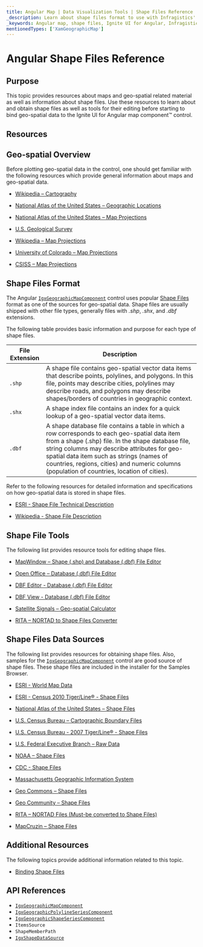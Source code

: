 ```yaml
---
title: Angular Map | Data Visualization Tools | Shape Files Reference | Shape Files Editing | Infragistics
_description: Learn about shape files format to use with Infragistics' Angular map. Check out Ignite UI for Angular map tutorials!
_keywords: Angular map, shape files, Ignite UI for Angular, Infragistics, shape editing
mentionedTypes: ['XamGeographicMap']
---
```


# Angular Shape Files Reference

## Purpose

This topic provides resources about maps and geo-spatial related material as well as information about shape files. Use these resources to learn about and obtain shape files as well as tools for their editing before starting to bind geo-spatial data to the Ignite UI for Angular map component™ control.

## Resources

## Geo-spatial Overview

Before plotting geo-spatial data in the control, one should get familiar with the following resources which provide general information about maps and geo-spatial data.

*   [Wikipedia – Cartography](http://en.wikipedia.org/wiki/Cartography)

*   [National Atlas of the United States – Geographic Locations](http://nationalatlas.gov/articles/mapping/a_latlong.html)

*   [National Atlas of the United States – Map Projections](http://nationalatlas.gov/articles/mapping/a_projections.html)

*   [U.S. Geological Survey](http://www.usgs.gov/)

*   [Wikipedia – Map Projections](http://en.wikipedia.org/wiki/Map_projection)

*   [University of Colorado – Map Projections](http://www.colorado.edu/geography/gcraft/notes/mapproj/mapproj_f.html)

*   [CSISS – Map Projections](http://www.csiss.org/map-projections/index.html)

## Shape Files Format

The Angular [`IgxGeographicMapComponent`]({environment:dvApiBaseUrl}/products/ignite-ui-angular/api/docs/typescript/latest/classes/igniteui_angular_maps.igxgeographicmapcomponent.html) control uses popular [Shape Files](http://en.wikipedia.org/wiki/Shapefile#Overview) format as one of the sources for geo-spatial data. Shape files are usually shipped with other file types, generally files with  *.shp*, *.shx*, and *.dbf*  extensions.

The following table provides basic information and purpose for each type of shape files.

| File Extension | Description |
| ---------------|------------ |
| `.shp` | A shape file contains geo-spatial vector data items that describe points, polylines, and polygons. In this file, points may describe cities, polylines may describe roads, and polygons may describe shapes/borders of countries in geographic context. |
| `.shx` | A shape index file contains an index for a quick lookup of a geo-spatial vector data items. |
| `.dbf` | A shape database file contains a table in which a row corresponds to each geo-spatial data item from a shape (.shp) file. In the shape database file, string columns may describe attributes for geo-spatial data item such as strings (names of countries, regions, cities) and numeric columns (population of countries, location of cities). |

Refer to the following resources for detailed information and specifications on how geo-spatial data is stored in shape files.

*   [ESRI - Shape File Technical Description](http://www.esri.com/library/whitepapers/pdfs/shapefile.pdf)

*   [Wikipedia - Shape File Description](http://en.wikipedia.org/wiki/Shapefile#Overview)

## Shape File Tools

The following list provides resource tools for editing shape files.

*   [MapWindow – Shape (.shp) and Database (.dbf) File Editor](http://www.mapwindow.org/)

*   [Open Office – Database (.dbf) File Editor](http://openoffice.org/)

*   [DBF Editor - Database (.dbf) File Editor](http://dbfeditor.com/)

*   [DBF View - Database (.dbf) File Editor](http://dbfview.com/view-dbf-file.html)

*   [Satellite Signals – Geo-spatial Calculator](http://www.satsig.net/degrees-minutes-seconds-calculator.htm)

*   [RITA – NORTAD to Shape Files Converter](http://www.bts.gov/publications/north_american_transportation_atlas_data/html/data_converter.html)

## Shape Files Data Sources

The following list provides resources for obtaining shape files. Also, samples for the [`IgxGeographicMapComponent`]({environment:dvApiBaseUrl}/products/ignite-ui-angular/api/docs/typescript/latest/classes/igniteui_angular_maps.igxgeographicmapcomponent.html) control are good source of shape files. These shape files are included in the installer for the Samples Browser.

*   [ESRI - World Map Data](http://www.esri.com/data/download/basemap/index.html)

*   [ESRI - Census 2010 Tiger/Line® - Shape Files](http://www.census.gov/geo/www/tiger/tgrshp2010/tgrshp2010.html)

*   [National Atlas of the United States – Shape Files](http://www.nationalatlas.gov/atlasftp.html)

*   [U.S. Census Bureau – Cartographic Boundary Files](http://www.census.gov/geo/www/cob/index.html)

*   [U.S. Census Bureau - 2007 Tiger/Line® - Shape Files](http://www.census.gov/cgi-bin/geo/shapefiles/national-files)

*   [U.S. Federal Executive Branch – Raw Data](https://explore.data.gov/catalog/raw/)

*   [NOAA – Shape Files](http://www.nws.noaa.gov/geodata/)

*   [CDC - Shape Files](http://wwwn.cdc.gov/epiinfo/script/shapefiles.aspx)

*   [Massachusetts Geographic Information System](http://www.mass.gov/mgis/massgis.htm)

*   [Geo Commons – Shape Files](http://geocommons.com/searches?query=shapefiles)

*   [Geo Community – Shape Files](http://data.geocomm.com/catalog/)

*   [RITA – NORTAD Files (Must-be converted to Shape Files)](http://www.bts.gov/publications/north_american_transportation_atlas_data/)

*   [MapCruzin – Shape Files](http://www.mapcruzin.com/download-free-arcgis-shapefiles.htm)

## Additional Resources

The following topics provide additional information related to this topic.

*   [Binding Shape Files](geo-map-binding-shp-file.md)

## API References

*   [`IgxGeographicMapComponent`]({environment:dvApiBaseUrl}/products/ignite-ui-angular/api/docs/typescript/latest/classes/igniteui_angular_maps.igxgeographicmapcomponent.html)
*   [`IgxGeographicPolylineSeriesComponent`]({environment:dvApiBaseUrl}/products/ignite-ui-angular/api/docs/typescript/latest/classes/igniteui_angular_maps.igxgeographicpolylineseriescomponent.html)
*   [`IgxGeographicShapeSeriesComponent`]({environment:dvApiBaseUrl}/products/ignite-ui-angular/api/docs/typescript/latest/classes/igniteui_angular_maps.igxgeographicshapeseriescomponent.html)
*   `ItemsSource`
*   `ShapeMemberPath`
*   [`IgxShapeDataSource`]({environment:dvApiBaseUrl}/products/ignite-ui-angular/api/docs/typescript/latest/classes/igxshapedatasource.html)
